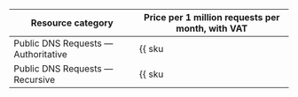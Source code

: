 | Resource category | Price per 1 million requests per month, with VAT |
| --- | --- |
| Public DNS Requests — Authoritative | {{ sku|ILS|dns.requests.public.authoritative.v1|string }} |
| Public DNS Requests — Recursive  | {{ sku|ILS|dns.requests.public.recursive.v1|pricingRate.1|string }} |
